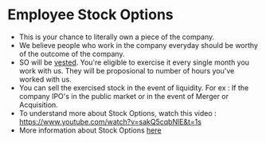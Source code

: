 # Employee Stock Options 

- This is your chance to literally own a piece of the company.
- We believe people who work in the company everyday should be worthy of the outcome of the company.
- SO will be [vested](https://www.investopedia.com/terms/v/vesting.asp). You're eligible to exercise it every single month you work with us. They will be proposional to number of hours you've worked with us. 
- You can sell the exercised stock in the event of liquidity. For ex : If the company IPO's in the public market or in the event of Merger or Acquisition.
- To understand more about Stock Options, watch this video : https://www.youtube.com/watch?v=sakQ5cqbNlE&t=1s
- More information about Stock Options [here](https://hackerbaycompany.slack.com/files/U033XTX4D/FFV180RB3/Stock_Options)
